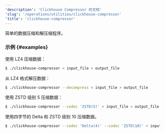 ```yaml
---
'description': 'Clickhouse Compressor 的文档'
'slug': '/operations/utilities/clickhouse-compressor'
'title': 'clickhouse-compressor'
---
```


简单的数据压缩和解压缩程序。

### 示例 {#examples}

使用 LZ4 压缩数据：
```bash
$ ./clickhouse-compressor < input_file > output_file
```

从 LZ4 格式解压数据：
```bash
$ ./clickhouse-compressor --decompress < input_file > output_file
```

使用 ZSTD 级别 5 压缩数据：

```bash
$ ./clickhouse-compressor --codec 'ZSTD(5)' < input_file > output_file
```

使用四字节的 Delta 和 ZSTD 级别 10 压缩数据。

```bash
$ ./clickhouse-compressor --codec 'Delta(4)' --codec 'ZSTD(10)' < input_file > output_file
```

